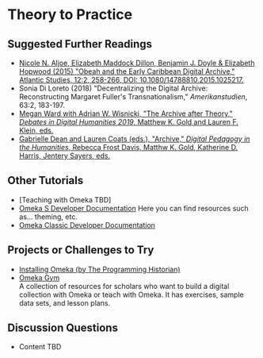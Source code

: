 # Theory to Practice

## Suggested Further Readings

- [Nicole N. Aljoe, Elizabeth Maddock Dillon, Benjamin J. Doyle & Elizabeth
Hopwood (2015) "Obeah and the Early Caribbean Digital Archive," Atlantic Studies, 12:2, 258-266, DOI: 10.1080/14788810.2015.1025217.](https://www.tandfonline.com/doi/full/10.1080/14788810.2015.1025217)
- Sonia Di Loreto (2018) "Decentralizing the Digital Archive: Reconstructing Margaret Fuller's Transnationalism," _Amerikanstudien_, 63:2, 183-197.
- [Megan Ward with Adrian W. Wisnicki, "The Archive after Theory," _Debates in Digital Humanities 2019_, Matthew K. Gold and Lauren F. Klein, eds.](https://dhdebates.gc.cuny.edu/read/untitled-f2acf72c-a469-49d8-be35-67f9ac1e3a60/section/a8eccb81-e950-4760-ba93-38e0b1f2b9d0#ch18)
- [Gabrielle Dean and Lauren Coats (eds.), "Archive," _Digital Pedagogy in the Humanities_, Rebecca Frost Davis, Matthw K. Gold, Katherine D. Harris, Jentery Sayers, eds.](https://digitalpedagogy.hcommons.org/keyword/Archive/)


## Other Tutorials

- [Teaching with Omeka TBD]
- [Omeka S Developer Documentation](https://omeka.org/s/docs/developer/)
Here you can find resources such as... theming, etc.
- [Omeka Classic Developer Documentation](https://omeka.readthedocs.io/en/latest/index.html)

## Projects or Challenges to Try

- [Installing Omeka (by The Programming Historian)](https://programminghistorian.org/en/lessons/installing-omeka)
- [Omeka Gym](https://omekagym.omeka.net/welcome)  
A collection of resources for scholars who want to build a digital collection with Omeka or teach with Omeka.  It has exercises, sample data sets, and lesson plans.

## Discussion Questions

- Content TBD
